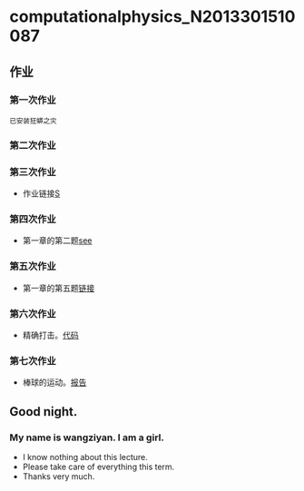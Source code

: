 # computationalphysics_N2013301510087

## 作业
### 第一次作业
    已安装狂蟒之灾
### 第二次作业
### 第三次作业
 - 作业链接[S](https://github.com/wangziyan0087/computationalphysics_N2013301510087/blob/master/%E7%AC%AC%E4%B8%89%E6%AC%A1%E4%BD%9C%E4%B8%9A.md)

### 第四次作业
 - 第一章的第二题[see](https://github.com/wangziyan0087/computationalphysics_N2013301510087/blob/master/homework/4th/%E7%AC%AC%E5%9B%9B%E6%AC%A1%E4%BD%9C%E4%B8%9A.md)

### 第五次作业
 - 第一章的第五题[链接](https://github.com/wangziyan0087/computationalphysics_N2013301510087/blob/master/homework/5th/%E7%AC%AC%E4%BA%94%E6%AC%A1%E4%BD%9C%E4%B8%9A.md)

### 第六次作业
 - 精确打击。[代码](https://github.com/wangziyan0087/computationalphysics_N2013301510087/blob/master/homework/6th/%E7%AC%AC%E5%85%AD%E6%AC%A1%E4%BD%9C%E4%B8%9A.md)

### 第七次作业
 - 棒球的运动。[报告](https://github.com/wangziyan0087/computationalphysics_N2013301510087/blob/master/homework/7th/%E7%AC%AC%E4%B8%83%E6%AC%A1%E4%BD%9C%E4%B8%9A.md)

## Good night.

### My name is wangziyan. I am a girl. 
- I know nothing about this lecture. 
- Please take care of everything this term. 
- Thanks very much.
